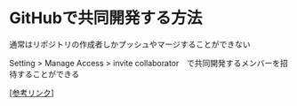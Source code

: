 # GitHubで共同開発する方法

通常はリポジトリの作成者しかプッシュやマージすることができない

Setting > Manage Access > invite collaborator　で共同開発するメンバーを招待することができる

[[参考リンク]](https://mattyan1053.hatenablog.com/entry/2018/07/29/220344)
